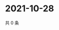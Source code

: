 # 2021-10-28

共 0 条

<!-- BEGIN WEIBO -->
<!-- 最后更新时间 Thu Oct 28 2021 13:12:26 GMT+0800 (China Standard Time) -->

<!-- END WEIBO -->
